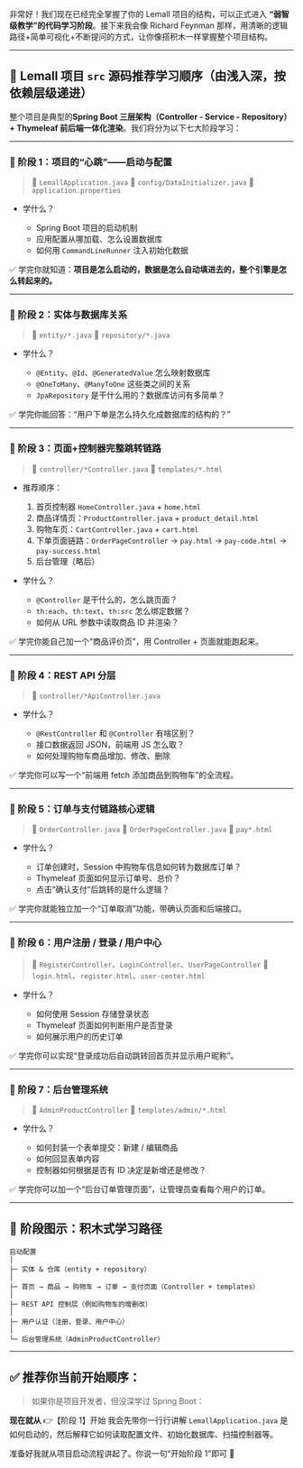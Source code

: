 非常好！我们现在已经完全掌握了你的 Lemall 项目的结构，可以正式进入 **“弱智级教学”的代码学习阶段**。接下来我会像 Richard Feynman 那样，用清晰的逻辑路径+简单可视化+不断提问的方式，让你像搭积木一样掌握整个项目结构。

---

## 🧠 Lemall 项目 `src` 源码推荐学习顺序（由浅入深，按依赖层级递进）

整个项目是典型的**Spring Boot 三层架构（Controller - Service - Repository）+ Thymeleaf 前后端一体化渲染**。我们将分为以下七大阶段学习：

---

### 🧩 阶段 1：**项目的“心跳”——启动与配置**

> 📁 `LemallApplication.java`
> 📁 `config/DataInitializer.java`
> 📄 `application.properties`

* 学什么？

    * Spring Boot 项目的启动机制
    * 应用配置从哪加载、怎么设置数据库
    * 如何用 `CommandLineRunner` 注入初始化数据

✅ 学完你就知道：**项目是怎么启动的，数据是怎么自动填进去的，整个引擎是怎么转起来的。**

---

### 🧩 阶段 2：**实体与数据库关系**

> 📁 `entity/*.java`
> 📁 `repository/*.java`

* 学什么？

    * `@Entity`、`@Id`、`@GeneratedValue` 怎么映射数据库
    * `@OneToMany`、`@ManyToOne` 这些类之间的关系
    * `JpaRepository` 是干什么用的？数据库访问有多简单？

✅ 学完你能回答：“用户下单是怎么持久化成数据库的结构的？”

---

### 🧩 阶段 3：**页面+控制器完整跳转链路**

> 📁 `controller/*Controller.java`
> 📁 `templates/*.html`

* 推荐顺序：

    1. 首页控制器 `HomeController.java` + `home.html`
    2. 商品详情页：`ProductController.java` + `product_detail.html`
    3. 购物车页：`CartController.java` + `cart.html`
    4. 下单页面链路：`OrderPageController` → `pay.html` → `pay-code.html` → `pay-success.html`
    5. 后台管理（略后）

* 学什么？

    * `@Controller` 是干什么的，怎么跳页面？
    * `th:each`、`th:text`、`th:src` 怎么绑定数据？
    * 如何从 URL 参数中读取商品 ID 并渲染？

✅ 学完你能自己加一个“商品评价页”，用 Controller + 页面就能跑起来。


---

### 🧩 阶段 4：**REST API 分层**

> 📁 `controller/*ApiController.java`

* 学什么？

    * `@RestController` 和 `@Controller` 有啥区别？
    * 接口数据返回 JSON，前端用 JS 怎么取？
    * 如何处理购物车商品增加、修改、删除

✅ 学完你可以写一个“前端用 fetch 添加商品到购物车”的全流程。

---

### 🧩 阶段 5：**订单与支付链路核心逻辑**

> 📁 `OrderController.java`
> 📁 `OrderPageController.java`
> 📁 `pay*.html`

* 学什么？

    * 订单创建时，Session 中购物车信息如何转为数据库订单？
    * Thymeleaf 页面如何显示订单号、总价？
    * 点击“确认支付”后跳转的是什么逻辑？

✅ 学完你就能独立加一个“订单取消”功能，带确认页面和后端接口。

---

### 🧩 阶段 6：**用户注册 / 登录 / 用户中心**

> 📁 `RegisterController`、`LoginController`、`UserPageController`
> 📁 `login.html`、`register.html`、`user-center.html`

* 学什么？

    * 如何使用 Session 存储登录状态
    * Thymeleaf 页面如何判断用户是否登录
    * 如何展示用户的历史订单

✅ 学完你可以实现“登录成功后自动跳转回首页并显示用户昵称”。

---

### 🧩 阶段 7：**后台管理系统**

> 📁 `AdminProductController`
> 📁 `templates/admin/*.html`

* 学什么？

    * 如何封装一个表单提交：新建 / 编辑商品
    * 如何回显表单内容
    * 控制器如何根据是否有 ID 决定是新增还是修改？

✅ 学完你可以加一个“后台订单管理页面”，让管理员查看每个用户的订单。

---

## 🧱 阶段图示：积木式学习路径

```text
启动配置
│
├─ 实体 & 仓库（entity + repository）
│
├─ 首页 → 商品 → 购物车 → 订单 → 支付页面（Controller + templates）
│
├─ REST API 控制层（例如购物车的增删改）
│
├─ 用户认证（注册、登录、用户中心）
│
└─ 后台管理系统（AdminProductController）
```

---

## ✅ 推荐你当前开始顺序：

> 如果你是项目开发者，但没深学过 Spring Boot：

**现在就从** 👉【阶段 1】开始
我会先带你一行行讲解 `LemallApplication.java` 是如何启动的，然后解释它如何读取配置文件、初始化数据库、扫描控制器等。

准备好我就从项目启动流程讲起了。你说一句“开始阶段 1”即可 🚀
